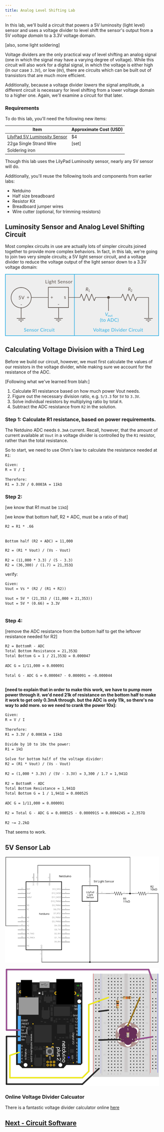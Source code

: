 ```yaml
---
title: Analog Level Shifting Lab
---
```


In this lab, we'll build a circuit that powers a 5V luminosity (light level) sensor and uses a voltage divider to level shift the sensor's output from a 5V _voltage domain_ to a 3.3V voltage domain.

[also, some light soldering]

Voltage dividers are the only practical way of level shifting an analog signal (one in which the signal may have a varying degree of voltage). While this circuit will also work for a digital signal, in which the voltage is either high (in our case `3.3V`), or low (`0V`), there are circuits which can be built out of transistors that are much more efficient.

Additionally, because a voltage divider _lowers_ the signal amplitude, a different circuit is necessary for level shifting from a lower voltage domain to a higher one. Again, we'll examine a circuit for that later.

### Requirements

To do this lab, you'll need the following new items:

| Item                                   | Approximate Cost (USD) |
|----------------------------------------|------------------------|
| [LilyPad 5V Luminosity Sensor](https://www.sparkfun.com/products/8464)           | $4                     |
| 22ga Single Strand Wire                | [set]                  |
| Soldering iron                         |

Though this lab uses the LilyPad Luminosity sensor, nearly any 5V sensor will do.

Additionally, you'll reuse the following tools and components from earlier labs:

 * Netduino
 * Half size breadboard
 * Resistor Kit
 * Breadboard jumper wires
 * Wire cutter (optional, for trimming resistors)


## Luminosity Sensor and Analog Level Shifting Circuit

Most complex circuits in use are actually lots of simpler circuits joined together to provide more complex behaviors. In fact, in this lab, we're going to join two very simple circuits; a 5V light sensor circuit, and a voltage divider to reduce the voltage output of the light sensor down to a 3.3V voltage domain:

![](../Level_Shifting_Lab_Circuit.svg)


## Calculating Voltage Division with a Third Leg

Before we build our circuit, however, we must first calculate the values of our resistors in the voltage divider, while making sure we account for the resistance of the ADC.

[Following what we've learned from blah:]

1. Calculate R1 resistance based on how much power Vout needs.
2. Figure out the necessary division ratio, e.g. `5/3.3` for `5V` to `3.3V`.
3. Solve individual resistors by multiplying ratio by total `R`.
4. Subtract the ADC resistance from `R2` in the solution.

### Step 1: Calculate R1 resistance, based on power requirements.

The Netduino ADC needs `0.3mA` current. Recall, however, that the amount of current available at `Vout` in a voltage divider is controlled by the `R1` resistor, rather than the total resistance.

So to start, we need to use Ohm's law to calculate the resistance needed at `R1`:

```
Given:
R = V / I

Therefore:
R1 = 3.3V / 0.0003A = 11kΩ
```


### Step 2: 

[we know that R1 must be `11kΩ`]

[we know that bottom half, R2 + ADC, must be a ratio of that]

```
R2 = R1 * .66


Bottom half (R2 + ADC) = 11,000 
```

```
R2 = (R1 * Vout) / (Vs - Vout)

R2 = (11,000 * 3.3) / (5 - 3.3)
R2 = (36,300) / (1.7) = 21,353Ω
```

verify:

```
Given:
Vout = Vs * (R2 / (R1 + R2))

Vout = 5V * (21,353 / (11,000 + 21,353))
Vout = 5V * (0.66) = 3.3V


```

### Step 4: 

[remove the ADC resistance from the bottom half to get the leftover resistance needed for R2]

```
R2 = BottomR - ADC
Total Bottom Resistance = 21,353Ω
Total Bottom G = 1 / 21,353Ω = 0.000047

ADC G = 1/11,000 = 0.000091

Total G - ADC G = 0.000047 - 0.000091 = -0.000044


```

**[need to explain that in order to make this work, we have to pump more power through it.  we'd need 21k of resistance on the bottom half to make it work to get only 0.3mA through. but the ADC is only 11k, so there's no way to add more. so we need to crank the power 10x]:**

```
Given:
R = V / I

Therefore:
R1 = 3.3V / 0.0003A = 11kΩ

Divide by 10 to 10x the power:
R1 = 1kΩ

Solve for bottom half of the voltage divider:
R2 = (R1 * Vout) / (Vs - Vout)

R2 = (1,000 * 3.3V) / (5V - 3.3V) = 3,300 / 1.7 = 1,941Ω

R2 = BottomR - ADC
Total Bottom Resistance = 1,941Ω
Total Bottom G = 1 / 1,941Ω = 0.00052S

ADC G = 1/11,000 = 0.000091

R2 = Total G - ADC G = 0.00052S - 0.000091S = 0.000424S = 2,357Ω

R2 ~= 2.2kΩ
```

That seems to work.



## 5V Sensor Lab

![](../Level_Shifting_Lab_schem.svg)

![](../Level_Shifting_Lab_bb.svg)





### Online Voltage Divider Calcuator

There is a fantastic voltage divider calculator online [here](http://www.ohmslawcalculator.com/voltage-divider-calculator)


## [Next - Circuit Software](../Circuit_Software)

<br/>